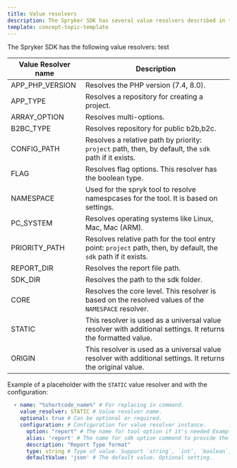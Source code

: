```yaml
---
title: Value resolvers
description: The Spryker SDK has several value resolvers described in this document.
template: concept-topic-template
---
```


The Spryker SDK has the following value resolvers: test

| Value Resolver name | Description                                                                                          |
|---------------------|------------------------------------------------------------------------------------------------------|
| APP_PHP_VERSION     | Resolves the PHP version (7.4, 8.0).                                                           |
| APP_TYPE            | Resolves a repository for creating a project.                                                  |
| ARRAY_OPTION        | Resolves multi-options.                                                                              |
| B2BC_TYPE           | Resolves repository for public b2b,b2c.                                                    |
| CONFIG_PATH         | Resolves a relative path by priority: `project` path, then, by default, the `sdk` path if it exists. |
| FLAG                | Resolves flag options. This resolver has the boolean type.                                                             |
| NAMESPACE           | Used for the spryk tool to resolve namespcases for the tool. It is based on settings.                              |
| PC_SYSTEM           | Resolves operating systems like Linux, Mac, Mac (ARM).                                                       |
| PRIORITY_PATH       | Resolves relative path for the tool entry point: `project` path, then, by default, the `sdk` path if it exists.       |
| REPORT_DIR          | Resolves the report file path.                                                                 |
| SDK_DIR             | Resolves the path to the sdk folder.                             |
| CORE                | Resolves the core level. This resolver is based on the resolved values of the `NAMESPACE` resolver.                   |
| STATIC              | This resolver is used as a universal value resolver with additional settings. It returns the formatted value.                  |
| ORIGIN              | This resolver is used as a universal value resolver with additional settings. It returns the original value.                   |

Example of a placeholder with the `STATIC` value resolver and with the configuration:

```yaml
  - name: "%shortcode_name%" # For replacing in command.
    value_resolver: STATIC # Value resolver name.
    optional: true # Can be optional or required.
    configuration: # Configuration for value resolver instance.
      option: "report" # The name for tool option if it's needed Example: --report=. Optional setting.
      alias: 'report' # The name for sdk option command to provide the value to the tool. Can be closed for coming. Optional setting.
      description: "Report Type format"
      type: string # Type of value. Support `string`, `int`, `boolean`, `array`.
      defaultValue: 'json' # The default value. Optional setting.
```

